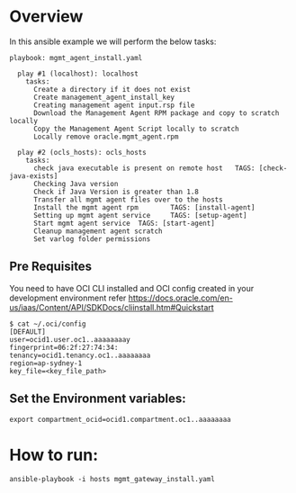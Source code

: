 # Overview

In this ansible example we will perform the below tasks:

```
playbook: mgmt_agent_install.yaml

  play #1 (localhost): localhost        
    tasks:
      Create a directory if it does not exist   
      Create management_agent_install_key       
      Creating management agent input.rsp file  
      Download the Management Agent RPM package and copy to scratch locally    
      Copy the Management Agent Script locally to scratch       
      Locally remove oracle.mgmt_agent.rpm    

  play #2 (ocls_hosts): ocls_hosts     
    tasks:
      check java executable is present on remote host   TAGS: [check-java-exists] 
      Checking Java version    
      Check if Java Version is greater than 1.8 
      Transfer all mgmt agent files over to the hosts  
      Install the mgmt agent rpm        TAGS: [install-agent]
      Setting up mgmt agent service     TAGS: [setup-agent]
      Start mgmt agent service  TAGS: [start-agent]
      Cleanup management agent scratch  
      Set varlog folder permissions   
```

## Pre Requisites
You need to have OCI CLI installed and OCI config created in your development environment refer https://docs.oracle.com/en-us/iaas/Content/API/SDKDocs/cliinstall.htm#Quickstart

```
$ cat ~/.oci/config
[DEFAULT]
user=ocid1.user.oc1..aaaaaaaay
fingerprint=06:2f:27:74:34:
tenancy=ocid1.tenancy.oc1..aaaaaaaa
region=ap-sydney-1
key_file=<key_file_path>
```
## Set the Environment variables:

```
export compartment_ocid=ocid1.compartment.oc1..aaaaaaaa 
```
# How to run:
```
ansible-playbook -i hosts mgmt_gateway_install.yaml
```

